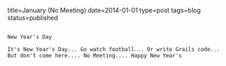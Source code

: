 title=January (No Meeting)
date=2014-01-01
type=post
tags=blog
status=published
~~~~~~

New Year's Day

It's New Year's Day... Go watch football... Or write Grails code... But don't come here.... No Meeting.... Happy New Year's
